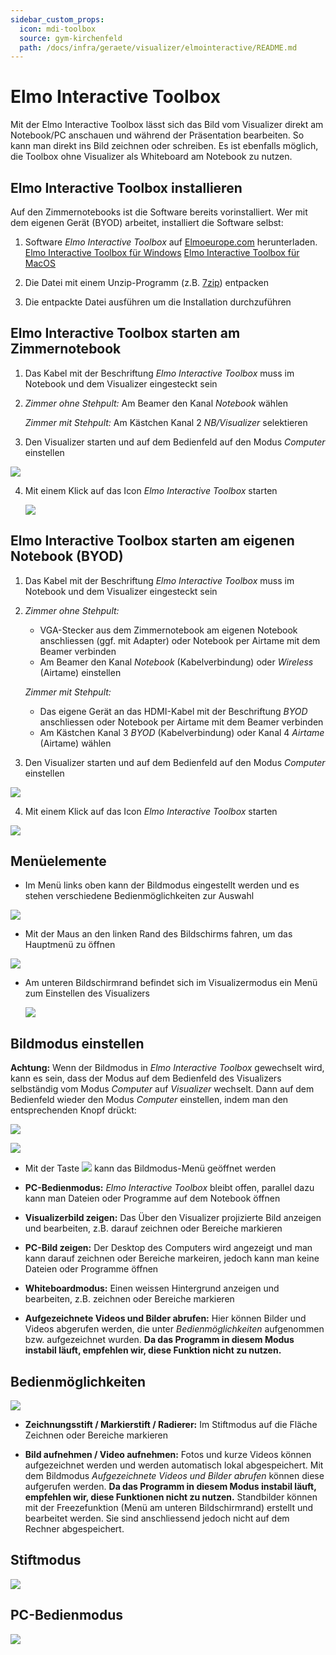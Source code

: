 ```yaml
---
sidebar_custom_props:
  icon: mdi-toolbox
  source: gym-kirchenfeld
  path: /docs/infra/geraete/visualizer/elmointeractive/README.md
---
```


# Elmo Interactive Toolbox


Mit der Elmo Interactive Toolbox lässt sich das Bild vom Visualizer direkt am Notebook/PC anschauen und während der Präsentation bearbeiten. So kann man direkt ins Bild zeichnen oder schreiben. Es ist ebenfalls möglich, die Toolbox ohne Visualizer als Whiteboard am Notebook zu nutzen.

## Elmo Interactive Toolbox installieren

Auf den Zimmernotebooks ist die Software bereits vorinstalliert. Wer mit dem eigenen Gerät (BYOD) arbeitet, installiert die Software selbst:

1. Software _Elmo Interactive Toolbox_ auf [Elmoeurope.com](https://www.elmoeurope.com/index.php/de-de/download-service/software) herunterladen.
[Elmo Interactive Toolbox für Windows](https://www.elmoeurope.com/images/Download/EITSetup_ver3_14.zip)
[Elmo Interactive Toolbox für MacOS](https://www.elmoeurope.com/images/Download/EIT_3.zip)

2. Die Datei mit einem Unzip-Programm (z.B. [7zip](https://www.7-zip.org/)) entpacken

3. Die entpackte Datei ausführen um die Installation durchzuführen


## Elmo Interactive Toolbox starten am Zimmernotebook


1. Das Kabel mit der Beschriftung _Elmo Interactive Toolbox_ muss im Notebook und dem Visualizer eingesteckt sein

2. _Zimmer ohne Stehpult:_ Am Beamer den Kanal _Notebook_ wählen

   _Zimmer mit Stehpult:_ Am Kästchen Kanal 2 _NB/Visualizer_ selektieren 

3. Den Visualizer starten und auf dem Bedienfeld auf den Modus _Computer_ einstellen 
  
  ![](./images/interactivetoolbox-09.png)

4. Mit einem Klick auf das Icon _Elmo Interactive Toolbox_ starten

   ![](./images/interactivetoolbox-01.png)
    
## Elmo Interactive Toolbox starten am eigenen Notebook (BYOD)

1. Das Kabel mit der Beschriftung _Elmo Interactive Toolbox_ muss im Notebook und dem Visualizer eingesteckt sein

2. _Zimmer ohne Stehpult:_ 
    * VGA-Stecker aus dem Zimmernotebook am eigenen Notebook anschliessen (ggf. mit Adapter) oder Notebook per Airtame mit dem Beamer verbinden
    * Am Beamer den Kanal _Notebook_ (Kabelverbindung) oder _Wireless_ (Airtame) einstellen

   _Zimmer mit Stehpult:_ 
    * Das eigene Gerät an das HDMI-Kabel mit der Beschriftung _BYOD_ anschliessen oder Notebook per Airtame mit dem Beamer verbinden
    * Am Kästchen Kanal 3 _BYOD_ (Kabelverbindung) oder Kanal 4 _Airtame_ (Airtame) wählen

3. Den Visualizer starten und auf dem Bedienfeld auf den Modus _Computer_ einstellen 
  
  ![](./images/interactivetoolbox-09.png)

4. Mit einem Klick auf das Icon _Elmo Interactive Toolbox_ starten

  ![](./images/interactivetoolbox-01.png)


## Menüelemente

  * Im Menü links oben kann der Bildmodus eingestellt werden und es stehen verschiedene Bedienmöglichkeiten zur Auswahl

  ![](./images/interactivetoolbox-08.png)

  * Mit der Maus an den linken Rand des Bildschirms fahren, um das Hauptmenü zu öffnen

   ![](./images/interactivetoolbox-06.png)

   * Am unteren Bildschirmrand befindet sich im Visualizermodus ein Menü zum Einstellen des Visualizers

     ![](./images/interactivetoolbox-07.png) 


## Bildmodus einstellen

**Achtung:** Wenn der Bildmodus in _Elmo Interactive Toolbox_ gewechselt wird, kann es sein, dass der Modus auf dem Bedienfeld des Visualizers selbständig vom Modus _Computer_ auf _Visualizer_ wechselt. Dann auf dem Bedienfeld wieder den Modus _Computer_ einstellen, indem man den entsprechenden Knopf drückt: 
  
  ![](./images/interactivetoolbox-09.png)




  ![](./images/interactivetoolbox-02.png)

  * Mit der Taste ![](./images/interactivetoolbox-10.png) kann das Bildmodus-Menü geöffnet werden

  * **PC-Bedienmodus:** _Elmo Interactive Toolbox_ bleibt offen, parallel dazu kann man Dateien oder Programme auf dem Notebook öffnen

  * **Visualizerbild zeigen:** Das Über den Visualizer projizierte Bild anzeigen und bearbeiten, z.B. darauf zeichnen oder Bereiche markieren 

  * **PC-Bild zeigen:** Der Desktop des Computers wird angezeigt und man kann darauf zeichnen oder Bereiche markeiren, jedoch kann man keine Dateien oder Programme öffnen
  
  * **Whiteboardmodus:** Einen weissen Hintergrund anzeigen und bearbeiten, z.B. zeichnen oder Bereiche markieren

  * **Aufgezeichnete Videos und Bilder abrufen:** Hier können Bilder und Videos abgerufen werden, die unter _Bedienmöglichkeiten_ aufgenommen bzw. aufgezeichnet wurden. **Da das Programm in diesem Modus instabil läuft, empfehlen wir, diese Funktion nicht zu nutzen.** 

  ## Bedienmöglichkeiten

 ![](./images/interactivetoolbox-03.png)

   * **Zeichnungsstift / Markierstift / Radierer:** Im Stiftmodus auf die Fläche Zeichnen oder Bereiche markieren

   * **Bild aufnehmen / Video aufnehmen:** Fotos und kurze Videos können aufgezeichnet werden und werden automatisch lokal abgespeichert. Mit dem Bildmodus _Aufgezeichnete Videos und Bilder abrufen_ können diese aufgerufen werden. **Da das Programm in diesem Modus instabil läuft, empfehlen wir, diese Funktionen nicht zu nutzen.** Standbilder können mit der Freezefunktion (Menü am unteren Bildschirmrand) erstellt und bearbeitet werden. Sie sind anschliessend jedoch nicht auf dem Rechner abgespeichert.

## Stiftmodus

![](./images/interactivetoolbox-04.png)

## PC-Bedienmodus

![](./images/interactivetoolbox-05.png)
